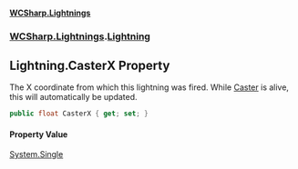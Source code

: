#### [WCSharp.Lightnings](README.md 'README')
### [WCSharp.Lightnings](WCSharp.Lightnings.md 'WCSharp.Lightnings').[Lightning](WCSharp.Lightnings.Lightning.md 'WCSharp.Lightnings.Lightning')

## Lightning.CasterX Property

The X coordinate from which this lightning was fired. While [Caster](WCSharp.Lightnings.Lightning.Caster.md 'WCSharp.Lightnings.Lightning.Caster') is alive, this will automatically be updated.

```csharp
public float CasterX { get; set; }
```

#### Property Value
[System.Single](https://docs.microsoft.com/en-us/dotnet/api/System.Single 'System.Single')
